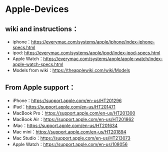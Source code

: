# Apple-Devices

## wiki and instructions：

- iphone：https://everymac.com/systems/apple/iphone/index-iphone-specs.html
- ipod: https://everymac.com/systems/apple/ipod/index-ipod-specs.html
- Apple Watch：https://everymac.com/systems/apple/apple-watch/index-apple-watch-specs.html
- Models from wiki：https://theapplewiki.com/wiki/Models

## From Apple support：

- iPhone：https://support.apple.com/en-us/HT201296
- iPad：https://support.apple.com/en-us/HT201471
- MacBook Pro：https://support.apple.com/en-us/HT201300
- MacBook Air：https://support.apple.com/en-us/HT201862
- iMac：https://support.apple.com/en-us/HT201634
- Mac mini：https://support.apple.com/en-us/HT201894
- Mac Studio：https://support.apple.com/en-us/HT213073
- Apple Watch：https://support.apple.com/en-us/108056
